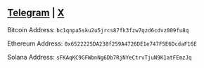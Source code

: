 ## <a href="https://t.me/se2aphim" target="_blank">Telegram</a> | <a href="https://x.com/se2aphim" target="_blank">X</a>   

<span>Bitcoin Address:</span>
<code id="btc-address">bc1qnpa5sku2u5jrcs87fk3fzw7qzd6cdvz009fu8q</code>

<span>Ethereum Address:</span>
<code id="btc-address">0x6522225DA238f259A4726DE1e747F5E6DcdaF16E</code>

<span>Solana Address:</span>
<code id="btc-address">sFKAqKC9GFWbnNg6Db7RjNYeCtrvTjuN9K1atFEmzJq</code>   


